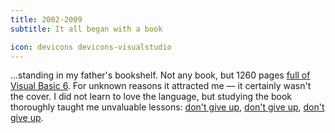 ```yaml
---
title: 2002-2009
subtitle: It all began with a book

icon: devicons devicons-visualstudio
---
```


...standing in my father's bookshelf. Not any book, but 1260 pages [full of Visual Basic 6][vb6kompendium]. For unknown reasons it attracted me — it certainly wasn't the cover.
I did not learn to love the language, but studying the book thoroughly taught me unvaluable lessons: [don't give up][equals], [don't give up][syntaxerror], [don't give up][trigonometry].

[vb6kompendium]: https://www.google.com/search?q=Visual+Basic+6+Kompendium&tbm=isch
[equals]: https://www.google.com/#q=why+on+earth+does+visual+basic+use+the+same+sign+for+checking+equality+and+assigning+values
[syntaxerror]: https://www.google.com/#q=what+is+a+syntax+error
[trigonometry]: https://www.google.com/#q=i+am+only+13+years+old.+i+want+to+understand+trigonometry
